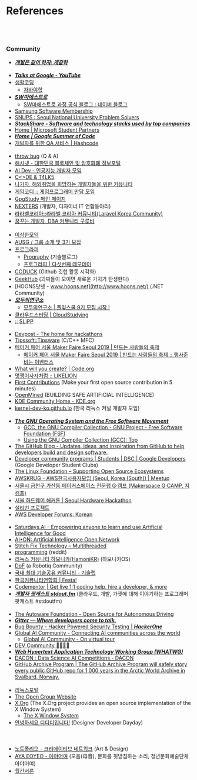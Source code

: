 
References
==========


 <br/><br/>
 

### Community
- [___개발은 같이 하자: 개같하___](https://www.gaegata.com/)
 <br/><br/>
- [___Talks at Google - YouTube___](https://www.youtube.com/user/AtGoogleTalks/videos)
- [생활코딩](https://opentutorials.org/course/1)
    - [자바야학](http://java.yah.ac/)
- [___SW마에스트로___](http://swmaestro.org/user/main.do)
    - [SW마에스트로 과정 공식 블로그 : 네이버 블로그](https://blog.naver.com/sw_maestro)
- [Samsung Software Membership](http://www.secmem.org/)
- [SNUPS : Seoul National University Problem Solvers](https://snups.org/)
- [___StackShare - Software and technology stacks used by top companies___](https://stackshare.io/)
- [Home | Microsoft Student Partners](https://studentpartners.microsoft.com/en-us)
- [___Home | Google Summer of Code___](https://summerofcode.withgoogle.com/)
- [개발자를 위한 QA 서비스 | Hashcode](https://hashcode.co.kr/)  <br><br>
- [throw bug](https://throwbug.com/)  (Q & A)
- [해시넷 - 대한민국 블록체인 및 암호화폐 정보포털](http://www.hash.kr/)
- [AI Dev - 인공지능 개발자 모임](http://aidev.co.kr/)
- [C<>DE & T4LK5](https://www.codentalks.com/)
- [나가자, 해외취업을 희망하는 개발자들을 위한 커뮤니티](http://www.nagaja.net)
- [게임코디 :: 게임프로그래머 만담 모임](http://www.gamecodi.com/)
- [GpgStudy 메인 페이지](https://gpgstudy.com/)
- [NEXTERS](http://teamnexters.com/) (개발자, 디자이너 IT 연합동아리)
- [라라벨코리아::라라벨 코리아 커뮤니티(Laravel Korea Community)](https://laravel.kr/)
- [꿈꾸는 개발자, DBA 커뮤니티 구루비](http://www.gurubee.net/)  <br/><br/>
- [이상한모임](https://www.weirdx.io/)
- [AUSG / 그룹 소개 및 3기 모집](https://ausgrecruitment.github.io/)
- [프로그라피](http://prography.org/)
    - [Prography](https://prography-tech.github.io/) (기술블로그)
    - [프로그라피 | 다섯번째 데모데이](http://prography.org/fifth-demo-day)
- [CODUCK](https://co-duck.com/) (Github 깃헙 활동 시각화)
- [GeekHub](https://geekhub.co.kr/) (괴짜들이 모이면 새로운 가치가 탄생한다)
- [HOONS닷넷 - www.hoons.net](http://www.hoons.net/) (.NET Community)
- [___모두의연구소___](http://www.modulabs.co.kr/)
    - [모두의연구소 | 풀잎스쿨 9기 모집 시작 !](http://home.modulabs.co.kr/)
- [ 클라우드스터딩 | CloudStudying](https://cloudstudying.kr/)
- [ :: SLiPP](https://www.slipp.net/)  <br/><br/>
- [Devpost - The home for hackathons](https://devpost.com/)
- [Tipssoft::Tipsware](http://www.tipssoft.com/) (C/C++ MFC)
- [메이커 페어 서울 Maker Faire Seoul 2019 | 만드는 사람들의 축제](https://makerfaire.co.kr/)
    - [메이커 페어 서울 Maker Faire Seoul 2019 | 만드는 사람들의 축제 :: 행사준비는 이벤터스](https://event-us.kr/makerfaire/event/9734)
- [What will you create? | Code.org](https://code.org/)
- [멋쟁이사자처럼 :: LIKELION](https://likelion.net/)
- [First Contributions](https://firstcontributions.github.io/) (Make your first open source contribution in 5 minutes)
- [OpenMined](https://www.openmined.org/) (BUILDING SAFE ARTIFICIAL INTELLIGENCE)
- [KDE Community Home - KDE.org](https://kde.org/)
- [kernel-dev-ko.github.io](https://kernel-dev-ko.github.io/) (한국 리눅스 커널 개발자 모임)  <br/><br/>
- [___The GNU Operating System and the Free Software Movement___](https://www.gnu.org/)
    - [GCC, the GNU Compiler Collection - GNU Project - Free Software Foundation (FSF)](http://gcc.gnu.org/)
    - [Using the GNU Compiler Collection (GCC): Top](https://gcc.gnu.org/onlinedocs/gcc/)
- [The GitHub Blog - Updates, ideas, and inspiration from GitHub to help developers build and design software.](https://github.blog/)
- [Developer community programs | Students  |  DSC  |  Google Developers](https://developers.google.com/community/dsc) (Google Developer Student Clubs)
- [The Linux Foundation – Supporting Open Source Ecosystems](https://www.linuxfoundation.org/)
- [AWSKRUG - AWS한국사용자모임 (Seoul, Korea (South)) | Meetup](https://www.meetup.com/awskrug/)
- [서울시 금천구 가산동  메이커스페이스 전문랩 G·캠프 (Makerspace G·CAMP, 지캠프)](https://www.g.camp/)
- [서울  하드웨어 해커톤  | Seoul Hardware Hackathon](https://www.seoulhackathon.org/)
- [설리번 프로젝트](https://sullivanproject.io/)
- [AWS Developer Forums: Korean](https://forums.aws.amazon.com/forum.jspa?forumID=139)  <br/><br/>
- [Saturdays.AI - Empowering anyone to learn and use Artificial Intelligence for Good](https://www.saturdays.ai/)
- [AI•ON: Artificial Intelligence Open Network](https://ai-on.org/)
- [Stitch Fix Technology – Multithreaded](https://multithreaded.stitchfix.com/)
- [programming](https://www.reddit.com/r/programming/) (reddit)
- [리눅스 커뮤니티 하모니카(HamoniKR)](https://hamonikr.org/) (하모니카OS)
- [DoF](https://dof.robotiq.com/) (a Robotiq Community)
- [국내 최대 기술공유 커뮤니티 - 기술랩](https://gisullab.com/)
- [한국커뮤니티연합회 | Festa!](https://festa.io/hosts/3)
- [Codementor | Get live 1:1 coding help, hire a developer, & more](https://www.codementor.io/)
- [___개발자 팟캐스트 stdout.fm___](https://stdout.fm/) (클라우드, 개발, 가젯에 대해 이야기하는 프로그래머 팟캐스트 #stdoutfm) <br/><br/>
- [The Autoware Foundation - Open Source for Autonomous Driving](https://www.autoware.org/)
- [___Gitter — Where developers come to talk.___](https://gitter.im/)
- [Bug Bounty - Hacker Powered Security Testing | ___HackerOne___](https://www.hackerone.com/)
- [Global AI Community - Connecting AI communities across the world](https://globalai.community/)
    - [Global AI Community - On virtual tour](https://live.globalai.community/)
- [DEV Community 👩‍💻👨‍💻](https://dev.to/)
- [___Web Hypertext Application Technology Working Group (WHATWG)___](https://whatwg.org/)
- [DACON : Data Science AI Competitions   - DACON](https://dacon.io/)
- [GitHub Archive Program | The GitHub Archive Program will safely story every public GitHub repo for 1,000 years in the Arctic World Archive in Svalbard, Norway.](https://archiveprogram.github.com/) <br/><br/>
- [리눅스포털](https://www.linux.co.kr/home/index.html)
- [The Open Group Website ](https://www.opengroup.org/)
- [X.Org](https://www.x.org/wiki/) (The X.Org project provides an open source implementation of the X Window System)
    - [The X Window System](http://www.opengroup.org/tech/desktop/x-window-system/)
- [안녕하세요 디디디입니다!](https://www.notion.so/7b73ca41b67c4658b292a4662581ee01) (Designer Developer Dayday)
 <br/><br/><br/><br/>
- [노트폴리오 - 크리에이티브 네트워크](https://notefolio.net/) (Art & Design)
- [AYA EOYEO - 아야어여](http://ayaeoyeo.com/) (모음(母音), 문화를 뒷받침하는 소리, 청년문화예술단체 아야어여)
- [월간서른](http://www.monthly30.com/)